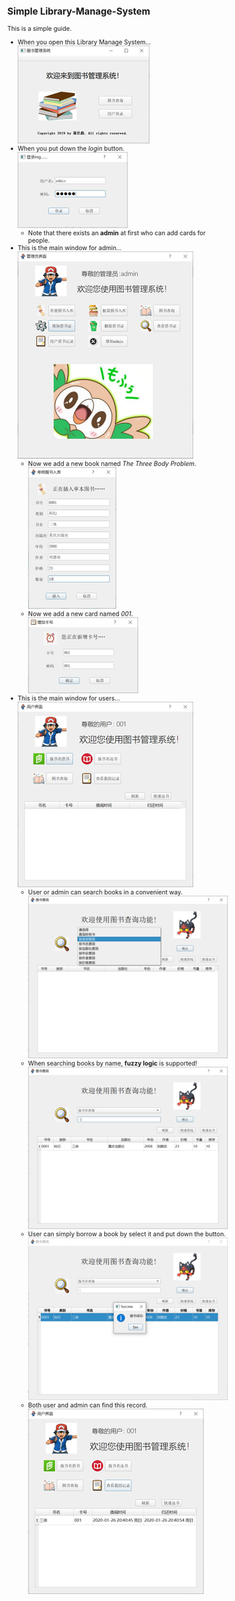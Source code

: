 ## Simple Library-Manage-System

This is a simple guide.

+ When you open this Library Manage System...
	<img src="results/1.png" style="zoom:50%;" />
+ When you put down the *login* button.
	<img src="results/2.png" style="zoom:50%;" />
	- Note that there exists an **admin** at first who can add cards for people.
+ This is the main window for admin...
	<img src="results/3.png" style="zoom:50%;" />
	- Now we add a new book named *The Three Body Problem*.
		<img src="results/4.png" style="zoom:50%;" />
	- Now we add a new card named *001*.
		<img src="results/5.png" style="zoom:50%;" />
+ This is the main window for users...
	<img src="results/6.png" style="zoom:50%;" />
	- User or admin can search books in a convenient way.
		<img src="results/7.png" style="zoom:50%;" />
	- When searching books by name, **fuzzy logic** is supported!
		<img src="results/8.png" style="zoom:50%;" />
	- User can simply borrow a book by select it and put down the button.
		<img src="results/9.png" style="zoom:50%;" />
	- Both user and admin can find this record.
		<img src="results/10.png" style="zoom:50%;" />